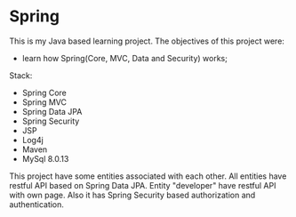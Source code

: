 # Spring

This is my Java based learning project. The objectives of this project were:
  - learn how Spring(Core, MVC, Data and Security) works;
  
  
Stack:
  - Spring Core
  - Spring MVC
  - Spring Data JPA
  - Spring Security
  - JSP
  - Log4j
  - Maven
  - MySql 8.0.13
  
  This project have some entities associated with each other. All entities have restful API based on Spring Data JPA.
  Entity "developer" have restful API with own page.
  Also it has Spring Security based authorization and authentication.
